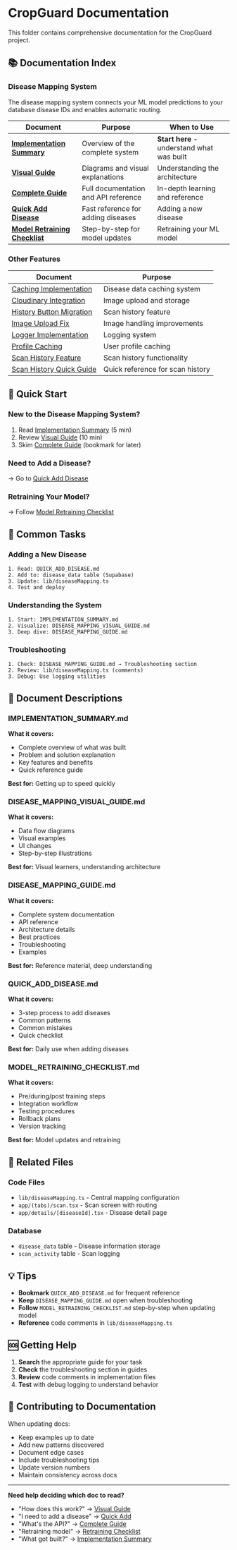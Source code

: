 # CropGuard Documentation

This folder contains comprehensive documentation for the CropGuard project.

## 📚 Documentation Index

### Disease Mapping System
The disease mapping system connects your ML model predictions to your database disease IDs and enables automatic routing.

| Document | Purpose | When to Use |
|----------|---------|-------------|
| [**Implementation Summary**](IMPLEMENTATION_SUMMARY.md) | Overview of the complete system | **Start here** - understand what was built |
| [**Visual Guide**](DISEASE_MAPPING_VISUAL_GUIDE.md) | Diagrams and visual explanations | Understanding the architecture |
| [**Complete Guide**](DISEASE_MAPPING_GUIDE.md) | Full documentation and API reference | In-depth learning and reference |
| [**Quick Add Disease**](QUICK_ADD_DISEASE.md) | Fast reference for adding diseases | Adding a new disease |
| [**Model Retraining Checklist**](MODEL_RETRAINING_CHECKLIST.md) | Step-by-step for model updates | Retraining your ML model |

### Other Features
| Document | Purpose |
|----------|---------|
| [Caching Implementation](CACHING_IMPLEMENTATION.md) | Disease data caching system |
| [Cloudinary Integration](CLOUDINARY_INTEGRATION.md) | Image upload and storage |
| [History Button Migration](HISTORY_BUTTON_MIGRATION.md) | Scan history feature |
| [Image Upload Fix](IMAGE_UPLOAD_FIX.md) | Image handling improvements |
| [Logger Implementation](LOGGER_IMPLEMENTATION.md) | Logging system |
| [Profile Caching](PROFILE_CACHING_IMPLEMENTATION.md) | User profile caching |
| [Scan History Feature](SCAN_HISTORY_FEATURE.md) | Scan history functionality |
| [Scan History Quick Guide](SCAN_HISTORY_QUICK_GUIDE.md) | Quick reference for scan history |

## 🚀 Quick Start

### New to the Disease Mapping System?
1. Read [Implementation Summary](IMPLEMENTATION_SUMMARY.md) (5 min)
2. Review [Visual Guide](DISEASE_MAPPING_VISUAL_GUIDE.md) (10 min)
3. Skim [Complete Guide](DISEASE_MAPPING_GUIDE.md) (bookmark for later)

### Need to Add a Disease?
→ Go to [Quick Add Disease](QUICK_ADD_DISEASE.md)

### Retraining Your Model?
→ Follow [Model Retraining Checklist](MODEL_RETRAINING_CHECKLIST.md)

## 🎯 Common Tasks

### Adding a New Disease
```
1. Read: QUICK_ADD_DISEASE.md
2. Add to: disease_data table (Supabase)
3. Update: lib/diseaseMapping.ts
4. Test and deploy
```

### Understanding the System
```
1. Start: IMPLEMENTATION_SUMMARY.md
2. Visualize: DISEASE_MAPPING_VISUAL_GUIDE.md
3. Deep dive: DISEASE_MAPPING_GUIDE.md
```

### Troubleshooting
```
1. Check: DISEASE_MAPPING_GUIDE.md → Troubleshooting section
2. Review: lib/diseaseMapping.ts (comments)
3. Debug: Use logging utilities
```

## 📖 Document Descriptions

### IMPLEMENTATION_SUMMARY.md
**What it covers:**
- Complete overview of what was built
- Problem and solution explanation
- Key features and benefits
- Quick reference guide

**Best for:** Getting up to speed quickly

### DISEASE_MAPPING_VISUAL_GUIDE.md
**What it covers:**
- Data flow diagrams
- Visual examples
- UI changes
- Step-by-step illustrations

**Best for:** Visual learners, understanding architecture

### DISEASE_MAPPING_GUIDE.md
**What it covers:**
- Complete system documentation
- API reference
- Architecture details
- Best practices
- Troubleshooting
- Examples

**Best for:** Reference material, deep understanding

### QUICK_ADD_DISEASE.md
**What it covers:**
- 3-step process to add diseases
- Common patterns
- Common mistakes
- Quick checklist

**Best for:** Daily use when adding diseases

### MODEL_RETRAINING_CHECKLIST.md
**What it covers:**
- Pre/during/post training steps
- Integration workflow
- Testing procedures
- Rollback plans
- Version tracking

**Best for:** Model updates and retraining

## 🔗 Related Files

### Code Files
- `lib/diseaseMapping.ts` - Central mapping configuration
- `app/(tabs)/scan.tsx` - Scan screen with routing
- `app/details/[diseaseId].tsx` - Disease detail page

### Database
- `disease_data` table - Disease information storage
- `scan_activity` table - Scan logging

## 💡 Tips

- **Bookmark** `QUICK_ADD_DISEASE.md` for frequent reference
- **Keep** `DISEASE_MAPPING_GUIDE.md` open when troubleshooting
- **Follow** `MODEL_RETRAINING_CHECKLIST.md` step-by-step when updating model
- **Reference** code comments in `lib/diseaseMapping.ts`

## 🆘 Getting Help

1. **Search** the appropriate guide for your task
2. **Check** the troubleshooting section in guides
3. **Review** code comments in implementation files
4. **Test** with debug logging to understand behavior

## 📝 Contributing to Documentation

When updating docs:
- Keep examples up to date
- Add new patterns discovered
- Document edge cases
- Include troubleshooting tips
- Update version numbers
- Maintain consistency across docs

---

**Need help deciding which doc to read?**

- "How does this work?" → [Visual Guide](DISEASE_MAPPING_VISUAL_GUIDE.md)
- "I need to add a disease" → [Quick Add](QUICK_ADD_DISEASE.md)
- "What's the API?" → [Complete Guide](DISEASE_MAPPING_GUIDE.md)
- "Retraining model" → [Retraining Checklist](MODEL_RETRAINING_CHECKLIST.md)
- "What got built?" → [Implementation Summary](IMPLEMENTATION_SUMMARY.md)
